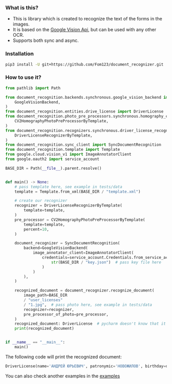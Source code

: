 ### What is this?
- This is library which is created to recognize the text of the forms in the images.
- It is based on the [Google Vision Api](https://cloud.google.com/vision/docs/), but can be used with any other OCR.
- Supports both sync and async.


### Installation

``` bash
pip3 install -U git+https://github.com/Fom123/document_recognizer.git
```

### How to use it?

``` python
from pathlib import Path

from document_recognition.backends.synchronous.google_vision_backend import (
    GoogleVisionBackend,
)
from document_recognition.entities.drive_license import DriverLicense
from document_recognition.photo_pre_processors.synchronous.homography_cv2_ import (
    CV2HomographyPhotoPreProcessorByTemplate,
)
from document_recognition.recognizers.synchronous.driver_license_recognizer import (
    DriverLicenseRecognizerByTemplate,
)
from document_recognition.sync_client import SyncDocumentRecognition
from document_recognition.template import Template
from google.cloud.vision_v1 import ImageAnnotatorClient
from google.oauth2 import service_account

BASE_DIR = Path(__file__).parent.resolve()


def main() -> None:
    # pass template here, see example in tests/data
    template = Template.from_xml(BASE_DIR / "template.xml")

    # create our recognizer
    recognizer = DriverLicenseRecognizerByTemplate(
        template=template,
    )
    pre_processor = CV2HomographyPhotoPreProcessorByTemplate(
        template=template,
        percent=10,
    )

    document_recognizer = SyncDocumentRecognition(
        backend=GoogleVisionBackend(
            image_annotator_client=ImageAnnotatorClient(
                credentials=service_account.Credentials.from_service_account_file(
                    str(BASE_DIR / "key.json")  # pass key file here
                )
            )
        ),
    )

    recognized_document = document_recognizer.recognize_document(
        image_path=BASE_DIR
        / "user_licenses"
        / "1.jpg",  # pass photo here, see example in tests/data
        recognizer=recognizer,
        pre_processor_of_photo=pre_processor,
    )
    recognized_document: DriverLicense  # pycharm doesn't know that it's a DriverLicense, although mypy does
    print(recognized_document)


if __name__ == "__main__":
    main()
```

The following code will print the recognized document:
``` python
DriverLicense(name='АНДРЕЙ ЮРЬЕВИЧ', patronymic='НОВОЖИЛОВ', birthday=datetime.datetime(1984, 1, 19, 0, 0), issue_date=datetime.datetime(2012, 2, 21, 0, 0), expiration_date=datetime.datetime(2022, 2, 21, 0, 0), four_digit_code=None, six_digit_code=None, abode='Калининградская обл .')
```

You can also check another examples in the [examples](https://github.com/Fom123/document_recognizer/tree/main/examples)

